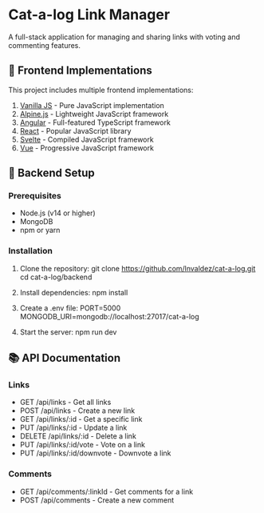 # Cat-a-log Link Manager

A full-stack application for managing and sharing links with voting and commenting features.

## 🔗 Frontend Implementations

This project includes multiple frontend implementations:

1. [Vanilla JS](/frontend-vanilla) - Pure JavaScript implementation
2. [Alpine.js](/frontend-alpinejs) - Lightweight JavaScript framework
3. [Angular](/frontend-angular) - Full-featured TypeScript framework
4. [React](/frontend-react) - Popular JavaScript library
5. [Svelte](/frontend-svelte) - Compiled JavaScript framework
6. [Vue](/frontend-vue) - Progressive JavaScript framework

## 🚀 Backend Setup

### Prerequisites

- Node.js (v14 or higher)
- MongoDB
- npm or yarn

### Installation

1. Clone the repository:
   git clone https://github.com/lnvaldez/cat-a-log.git
   cd cat-a-log/backend

2. Install dependencies:
   npm install

3. Create a .env file:
   PORT=5000
   MONGODB_URI=mongodb://localhost:27017/cat-a-log

4. Start the server:
   npm run dev

## 📚 API Documentation

### Links

- GET /api/links - Get all links
- POST /api/links - Create a new link
- GET /api/links/:id - Get a specific link
- PUT /api/links/:id - Update a link
- DELETE /api/links/:id - Delete a link
- PUT /api/links/:id/vote - Vote on a link
- PUT /api/links/:id/downvote - Downvote a link

### Comments

- GET /api/comments/:linkId - Get comments for a link
- POST /api/comments - Create a new comment
